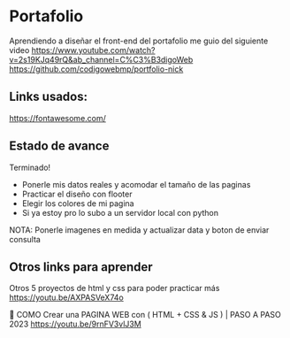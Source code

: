 # Portafolio
Aprendiendo a diseñar el front-end del portafolio
me guio del siguiente video
https://www.youtube.com/watch?v=2s19KJq49rQ&ab_channel=C%C3%B3digoWeb
https://github.com/codigowebmp/portfolio-nick

## Links usados:
https://fontawesome.com/

## Estado de avance
Terminado!
- Ponerle mis datos reales y acomodar el tamaño de las paginas
- Practicar el diseño con flooter
- Elegir los colores de mi pagina
- Si ya estoy pro lo subo a un servidor local con python

NOTA: Ponerle imagenes en medida y actualizar data y boton de enviar consulta


## Otros links para aprender
Otros 5 proyectos de html y css para poder practicar más
https://youtu.be/AXPASVeX74o

🚀 COMO Crear una PAGINA WEB con ( HTML + CSS & JS ) | PASO A PASO 2023
https://youtu.be/9rnFV3vlJ3M
